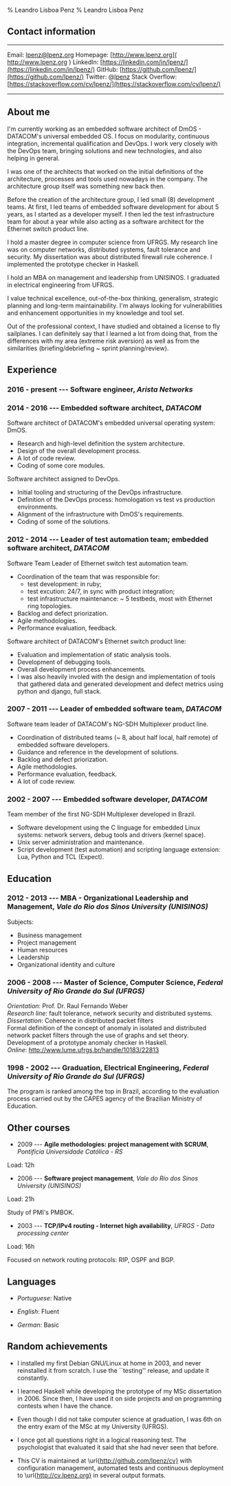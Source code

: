 % Leandro Lisboa Penz
% Leandro Lisboa Penz

## Contact information

-----             -----
Email:            [lpenz@lpenz.org](mailto:lpenz@lpenz.org)
Homepage:         [http://www.lpenz.org]( http://www.lpenz.org )
LinkedIn:         [https://linkedin.com/in/lpenz/](https://linkedin.com/in/lpenz/)
GitHub:           [https://github.com/lpenz/](https://github.com/lpenz/)
Twitter:          @[lpenz](https://twitter.com/lpenz/)
Stack Overflow:   [https://stackoverflow.com/cv/lpenz/](https://stackoverflow.com/cv/lpenz/)
-----             -----


## About me

I'm currently working as an embedded software architect of DmOS - DATACOM's
universal embedded OS. I focus on modularity, continuous integration,
incremental qualification and DevOps. I work very closely with the DevOps
team, bringing solutions and new technologies, and also helping in general.

I was one of the architects that worked on the initial definitions of the
architecture, processes and tools used nowadays in the company. The
architecture group itself was something new back then.

Before the creation of the architecture group, I led small (8) development
teams. At first, I led teams of embedded software development for about 5
years, as I started as a developer myself. I then led the test
infrastructure team for about a year while also acting as a software
architect for the Ethernet switch product line.

I hold a master degree in computer science from UFRGS. My research line was
on computer networks, distributed systems, fault tolerance and security. My
dissertation was about distributed firewall rule coherence. I implemented
the prototype checker in Haskell.

I hold an MBA on management and leadership from UNISINOS. I graduated in
electrical engineering from UFRGS.

I value technical excellence, out-of-the-box thinking, generalism, strategic
planning and long-term maintainability. I'm always looking for
vulnerabilities and enhancement opportunities in my knowledge and tool set.

Out of the professional context, I have studied and obtained a license to fly
sailplanes. I can definitely say that I learned a lot from doing that, from the
differences with my area (extreme risk aversion) as well as from the
similarities (briefing/debriefing ~ sprint planning/review).



## Experience


### 2016 - present --- Software engineer, *Arista Networks*





### 2014 - 2016 --- Embedded software architect, *DATACOM*

Software architect of DATACOM's embedded universal operating system: DmOS.

- Research and high-level definition the system architecture.
- Design of the overall development process.
- A lot of code review.
- Coding of some core modules.

Software architect assigned to DevOps.

- Initial tooling and structuring of the DevOps infrastructure.
- Definition of the DevOps process: homologation vs test vs production environments.
- Alignment of the infrastructure with DmOS's requirements.
- Coding of some of the solutions.




### 2012 - 2014 --- Leader of test automation team; embedded software architect, *DATACOM*

Software Team Leader of Ethernet switch test automation team.

- Coordination of the team that was responsible for:
    - test development: in ruby;
    - test excution: 24/7, in sync with product integration;
    - test infrastructure maintenance: ~ 5 testbeds, most with Ethernet
      ring topologies.
- Backlog and defect priorization.
- Agile methodologies.
- Performance evaluation, feedback.

Software architect of DATACOM's Ethernet switch product line:

- Evaluation and implementation of static analysis tools.
- Development of debugging tools.
- Overall development process enhancements.
- I was also heavily involed with the design and implementation of tools
  that gathered data and generated development and defect metrics using
  python and django, full stack.




### 2007 - 2011 --- Leader of embedded software team, *DATACOM*

Software team leader of DATACOM's NG-SDH Multiplexer product line.

- Coordination of distributed teams (~ 8, about half local, half remote) of
  embedded software developers.
- Guidance and reference in the development of solutions.
- Backlog and defect priorization.
- Agile methodologies.
- Performance evaluation, feedback.
- A lot of code review.




### 2002 - 2007 --- Embedded software developer, *DATACOM*

Team member of the first NG-SDH Multiplexer developed in Brazil.

- Software development using the C linguage for embedded Linux
  systems: network servers, debug tools and drivers (kernel space).
- Unix server administration and maintenance.
- Script development (test automation) and scripting language
  extension: Lua, Python and TCL (Expect).





## Education


### 2012 - 2013 --- MBA - Organizational Leadership and Management, *Vale do Rio dos Sinos University (UNISINOS)*

Subjects:

- Business management
- Project management
- Human resources
- Leadership
- Organizational identity and culture




### 2006 - 2008 --- Master of Science, Computer Science, *Federal University of Rio Grande do Sul (UFRGS)*

*Orientation*: Prof. Dr. Raul Fernando Weber  
*Research line*: fault tolerance, network security and distributed systems.  
*Dissertation*: Coherence in distributed packet filters  
Formal definition of the concept of anomaly in isolated and distributed
network packet filters through the use of graphs and set theory.
Development of a prototype anomaly checker in Haskell.  
*Online*: <http://www.lume.ufrgs.br/handle/10183/22813>




### 1998 - 2002 --- Graduation, Electrical Engineering, *Federal University of Rio Grande do Sul (UFRGS)*

The program is ranked among the top in Brazil, according to the
evaluation process carried out by the CAPES agency of the Brazilian
Ministry of Education.





## Other courses


- 2009 --- **Agile methodologies: project management with SCRUM**, *Pontifícia Universidade Católica - RS*

Load: 12h





- 2006 --- **Software project management**, *Vale do Rio dos Sinos University (UNISINOS)*

Load: 21h

Study of PMI's PMBOK.




- 2003 --- **TCP/IPv4 routing - Internet high availability**, *UFRGS - Data processing center*

Load: 16h

Focused on network routing protocols: RIP, OSPF and BGP.





## Languages


- *Portuguese*: Native

- *English*: Fluent

- *German*: Basic


## Random achievements


- I installed my first Debian GNU/Linux at home in 2003, and never
reinstalled it from scratch. I use the ``testing'' release, and update
it constantly.


- I learned Haskell while developing the prototype of my MSc dissertation
in 2006. Since then, I have used it on side projects and on programming
contests when I have the chance.


- Even though I did not take computer science at graduation, I was 6th on
the entry exam of the MSc at my University (UFRGS).


- I once got all questions right in a logical reasoning test. The
psychologist that evaluated it said that she had never seen that before.


- This CV is maintained at \url{http://github.com/lpenz/cv} with
configuration management, automated tests and continuous deployment to
\url{http://cv.lpenz.org} in several output formats.


